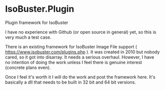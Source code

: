 # IsoBuster.Plugin
Plugin framework for IsoBuster

I have no experience with Github (or open source in general) yet, so this is very much a test case.

There is an existing framework for IsoBuster Image File support ( https://www.isobuster.com/plugins.php ).  It was created in 2010 but nobody cared, so it got into disarray.  It needs a serious overhaul.  However, I have no intention of doing the work unless I feel there is genuine interest (concrete plans even).

Once I feel it's worth it I will do the work and post the framework here.  It's basically a dll that needs to be built in 32 bit and 64 bit versions.
